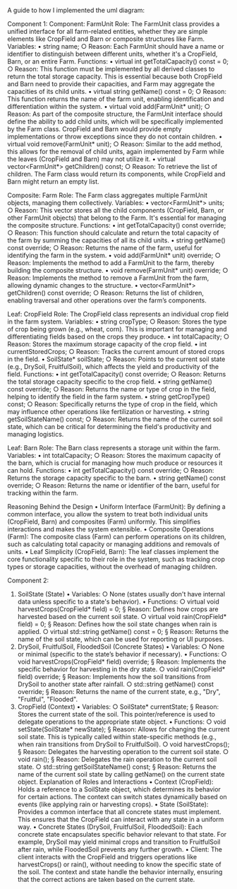 A guide to how I implemented the uml diagram:

Component 1:
Component: FarmUnit
Role: The FarmUnit class provides a unified interface for all farm-related entities, whether they are simple elements like CropField and Barn or composite structures like Farm.
Variables:
	• string name;
		○ Reason: Each FarmUnit should have a name or identifier to distinguish between different units, whether it's a CropField, Barn, or an entire Farm.
Functions:
	• virtual int getTotalCapacity() const = 0;
		○ Reason: This function must be implemented by all derived classes to return the total storage capacity. This is essential because both CropField and Barn need to provide their capacities, and Farm may aggregate the capacities of its child units.
	• virtual string getName() const = 0;
		○ Reason: This function returns the name of the farm unit, enabling identification and differentiation within the system.
	• virtual void add(FarmUnit* unit);
		○ Reason: As part of the composite structure, the FarmUnit interface should define the ability to add child units, which will be specifically implemented by the Farm class. CropField and Barn would provide empty implementations or throw exceptions since they do not contain children.
	• virtual void remove(FarmUnit* unit);
		○ Reason: Similar to the add method, this allows for the removal of child units, again implemented by Farm while the leaves (CropField and Barn) may not utilize it.
	• virtual vector<FarmUnit*> getChildren() const;
		○ Reason: To retrieve the list of children. The Farm class would return its components, while CropField and Barn might return an empty list.


Composite: Farm
Role: The Farm class aggregates multiple FarmUnit objects, managing them collectively.
Variables:
	• vector<FarmUnit*> units;
		○ Reason: This vector stores all the child components (CropField, Barn, or other FarmUnit objects) that belong to the Farm. It's essential for managing the composite structure.
Functions:
	• int getTotalCapacity() const override;
		○ Reason: This function should calculate and return the total capacity of the farm by summing the capacities of all its child units.
	• string getName() const override;
		○ Reason: Returns the name of the farm, useful for identifying the farm in the system.
	• void add(FarmUnit* unit) override;
		○ Reason: Implements the method to add a FarmUnit to the farm, thereby building the composite structure.
	• void remove(FarmUnit* unit) override;
		○ Reason: Implements the method to remove a FarmUnit from the farm, allowing dynamic changes to the structure.
	• vector<FarmUnit*> getChildren() const override;
		○ Reason: Returns the list of children, enabling traversal and other operations over the farm’s components.


Leaf: CropField
Role: The CropField class represents an individual crop field in the farm system.
Variables:
	• string cropType;
		○ Reason: Stores the type of crop being grown (e.g., wheat, corn). This is important for managing and differentiating fields based on the crops they produce.
	• int totalCapacity;
		○ Reason: Stores the maximum storage capacity of the crop field.
	• int currentStoredCrops;
		○ Reason: Tracks the current amount of stored crops in the field.
	• SoilState* soilState;
		○ Reason: Points to the current soil state (e.g., DrySoil, FruitfulSoil), which affects the yield and productivity of the field.
Functions:
	• int getTotalCapacity() const override;
		○ Reason: Returns the total storage capacity specific to the crop field.
	• string getName() const override;
		○ Reason: Returns the name or type of crop in the field, helping to identify the field in the farm system.
	• string getCropType() const;
		○ Reason: Specifically returns the type of crop in the field, which may influence other operations like fertilization or harvesting.
	• string getSoilStateName() const;
		○ Reason: Returns the name of the current soil state, which can be critical for determining the field's productivity and managing logistics.


Leaf: Barn
Role: The Barn class represents a storage unit within the farm.
Variables:
	• int totalCapacity;
		○ Reason: Stores the maximum capacity of the barn, which is crucial for managing how much produce or resources it can hold.
Functions:
	• int getTotalCapacity() const override;
		○ Reason: Returns the storage capacity specific to the barn.
	• string getName() const override;
		○ Reason: Returns the name or identifier of the barn, useful for tracking within the farm.


Reasoning Behind the Design
	• Uniform Interface (FarmUnit): By defining a common interface, you allow the system to treat both individual units (CropField, Barn) and composites (Farm) uniformly. This simplifies interactions and makes the system extensible.
	• Composite Operations (Farm): The composite class (Farm) can perform operations on its children, such as calculating total capacity or managing additions and removals of units.
	• Leaf Simplicity (CropField, Barn): The leaf classes implement the core functionality specific to their role in the system, such as tracking crop types or storage capacities, without the overhead of managing children.

Component 2:

1. SoilState (State)
	• Variables:
		○ None (states usually don't have internal data unless specific to a state's behavior).
	• Functions:
		○ virtual void harvestCrops(CropField* field) = 0;
			§ Reason: Defines how crops are harvested based on the current soil state.
		○ virtual void rain(CropField* field) = 0;
			§ Reason: Defines how the soil state changes when rain is applied.
		○ virtual std::string getName() const = 0;
			§ Reason: Returns the name of the soil state, which can be used for reporting or UI purposes.
2. DrySoil, FruitfulSoil, FloodedSoil (Concrete States)
	• Variables:
		○ None or minimal (specific to the state’s behavior if necessary).
	• Functions:
		○ void harvestCrops(CropField* field) override;
			§ Reason: Implements the specific behavior for harvesting in the dry state.
		○ void rain(CropField* field) override;
			§ Reason: Implements how the soil transitions from DrySoil to another state after rainfall.
		○ std::string getName() const override;
			§ Reason: Returns the name of the current state, e.g., "Dry", "Fruitful", "Flooded".
3. CropField (Context)
	• Variables:
		○ SoilState* currentState;
			§ Reason: Stores the current state of the soil. This pointer/reference is used to delegate operations to the appropriate state object.
	• Functions:
		○ void setState(SoilState* newState);
			§ Reason: Allows for changing the current soil state. This is typically called within state-specific methods (e.g., when rain transitions from DrySoil to FruitfulSoil).
		○ void harvestCrops();
			§ Reason: Delegates the harvesting operation to the current soil state.
		○ void rain();
			§ Reason: Delegates the rain operation to the current soil state.
		○ std::string getSoilStateName() const;
			§ Reason: Returns the name of the current soil state by calling getName() on the current state object.
Explanation of Roles and Interactions
	• Context (CropField): Holds a reference to a SoilState object, which determines its behavior for certain actions. The context can switch states dynamically based on events (like applying rain or harvesting crops).
	• State (SoilState): Provides a common interface that all concrete states must implement. This ensures that the CropField can interact with any state in a uniform way.
	• Concrete States (DrySoil, FruitfulSoil, FloodedSoil): Each concrete state encapsulates specific behavior relevant to that state. For example, DrySoil may yield minimal crops and transition to FruitfulSoil after rain, while FloodedSoil prevents any further growth.
	• Client: The client interacts with the CropField and triggers operations like harvestCrops() or rain(), without needing to know the specific state of the soil. The context and state handle the behavior internally, ensuring that the correct actions are taken based on the current state.

